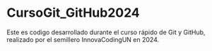 # CursoGit_GitHub2024
Este es codigo desarrollado durante el curso rápido de Git y GitHub, realizado por el semillero InnovaCodingUN en 2024.